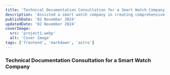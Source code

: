 ```yaml
---
title: 'Technical Documentation Consultation for a Smart Watch Company'
description: 'Assisted a smart watch company in creating comprehensive technical documentation to secure Series B funding.'
publishDate: '02 November 2024'
updatedDate: '02 November 2024'
coverImage:
  src: 'project1.webp'
  alt: 'Cover Image'
tags: ['frontend', 'markdown', 'astro']
---
```


### Technical Documentation Consultation for a Smart Watch Company
